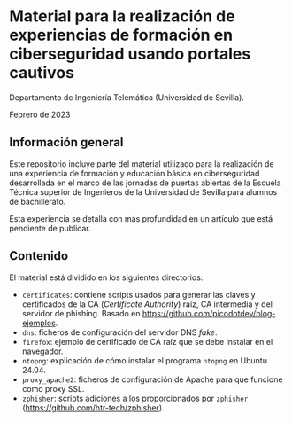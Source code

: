 # Material para la realización de experiencias de formación en ciberseguridad usando portales cautivos

Departamento de Ingeniería Telemática (Universidad de Sevilla).

Febrero de 2023

## Información general

Este repositorio incluye parte del material utilizado para la realización de una
experiencia de formación y educación básica en ciberseguridad desarrollada en el marco de las jornadas de puertas abiertas de la Escuela Técnica superior de Ingenieros de la Universidad de Sevilla para alumnos de bachillerato.

Esta experiencia se detalla con más profundidad en un artículo que está pendiente de publicar.

## Contenido

El material está dividido en los siguientes directorios:

- `certificates`: contiene scripts usados para generar las claves y certificados de la CA (_Certificate Authority_) raíz, CA intermedia y del servidor de phishing. Basado en <https://github.com/picodotdev/blog-ejemplos>.
- `dns`: ficheros de configuración del servidor DNS _fake_.
- `firefox`: ejemplo de certificado de CA raíz que se debe instalar en el navegador.
- `ntopng`: explicación de cómo instalar el programa `ntopng` en Ubuntu 24.04.
- `proxy_apache2`: ficheros de configuración de Apache para que funcione como proxy SSL.
- `zphisher`: scripts adiciones a los proporcionados por `zphisher` (<https://github.com/htr-tech/zphisher>).
